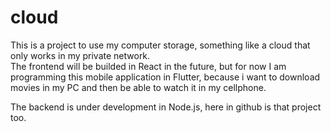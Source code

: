 # cloud

This is a project to use my computer storage, something like a cloud that only works in my private network.  
The frontend will be builded in React in the future, but for now I am programming this mobile application in Flutter, because i want to download movies in my PC and then be able to watch it in my cellphone.

The backend is under development in Node.js, here in github is that project too.


